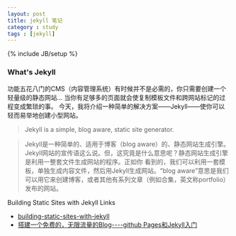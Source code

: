 ```yaml
---
layout: post
title: jekyll 笔记
category : study
tags : [jekyll]
---
```

{% include JB/setup %}

### What's Jekyll

功能五花八门的CMS（内容管理系统）有时候并不是必需的，你只需要创建一个轻量级的静态网站… 当你有足够多的页面就会使复制模板文件和跨网站标记的过程变成繁琐的事。
今天，我将介绍一种简单的解决方案——Jekyll——使你可以轻而易举地创建小型网站。

>Jekyll is a simple, blog aware, static site generator.

>Jekyll是一种简单的、适用于博客（blog  aware）的、静态网站生成引擎。Jekyll网站的宣传语这么说。但，这究竟是什么意思呢？静态网站生成引擎是利用一整套文件生成网站的程序。正如你 看到的，我们可以利用一套模板，单独生成内容文件，然后用Jekyll生成网站。“blog aware”意思是我们可以用它来创建博客，或者其他有系列文章（例如合集，英文称portfolio）发布的网站。

Building Static Sites with Jekyll Links

[1]: http://net.tutsplus.com/tutorials/other/building-static-sites-with-jekyll/ "building-static-sites-with-jekyll" 
[2]: http://www.ruanyifeng.com/blog/2012/08/blogging_with_jekyll.html "搭建一个免费的，无限流量的Blog----github pages和Jekyll入门" 

* [building-static-sites-with-jekyll][1]
* [搭建一个免费的，无限流量的Blog----github Pages和Jekyll入门][2]

